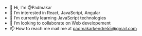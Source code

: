 - 👋 Hi, I’m @Padmakar
- 👀 I’m interested in React, JavaScript, Angular
- 🌱 I’m currently learning JavaScript technologies
- 💞️ I’m looking to collaborate on Web developement
- 📫 How to reach me mail me at padmakarkendre55@gmail.com

<!---
Padmakar15/Padmakar15 is a ✨ special ✨ repository because its `README.md` (this file) appears on your GitHub profile.
You can click the Preview link to take a look at your changes.
--->
